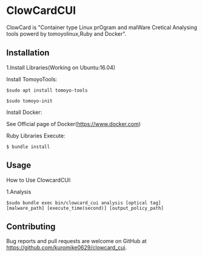 # ClowCardCUI

ClowCard is "Container type Linux prOgram and malWare Cretical Analysing tools powerd by tomoyolinux,Ruby and Docker".

## Installation

1.Install Libraries(Working on Ubuntu:16.04)

Install TomoyoTools:

    $sudo apt install tomoyo-tools
    
    $sudo tomoyo-init

Install Docker:

See Official page of Docker(https://www.docker.com)

Ruby Libraries Execute:

    $ bundle install
    
## Usage

How to Use ClowcardCUI:

1.Analysis

    $sudo bundle exec bin/clowcard_cui analysis [optical tag] [malware_path] [execute_time(second)] [output_policy_path]

## Contributing

Bug reports and pull requests are welcome on GitHub at https://github.com/kuromike0629/clowcard_cui.
